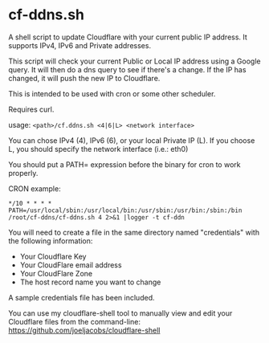 # cf-ddns.sh
A shell script to update Cloudflare with your current public IP address. It supports IPv4, IPv6 and Private addresses. 

This script will check your current Public or Local IP address using a Google query. It will then do a dns query to see if there's a change. If the IP has changed, it will push the new IP to Cloudflare.

This is intended to be used with cron or some other scheduler.

Requires curl. 

usage: `<path>/cf.ddns.sh <4|6|L> <network interface>`

  You can chose IPv4 (4), IPv6 (6), or your local Private IP (L). If you choose L, you should specify the network interface (i.e.: eth0)

You should put a PATH= expression before the binary for cron to work properly.

CRON example:

```*/10 * * * * PATH=/usr/local/sbin:/usr/local/bin:/usr/sbin:/usr/bin:/sbin:/bin /root/cf-ddns/cf-ddns.sh 4 2>&1 |logger -t cf-ddn```

You will need to create a file in the same directory named "credentials" with the following information:
+ Your Cloudflare Key
+ Your CloudFlare email address
+ Your CloudFlare Zone
+ The host record name you want to change

A sample credentials file has been included.

You can use my cloudflare-shell tool to manually view and edit your Cloudflare files from the command-line: https://github.com/joeljacobs/cloudflare-shell
